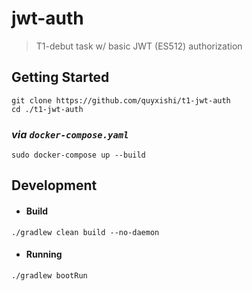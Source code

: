 # jwt-auth
> T1-debut task w/ basic JWT (ES512) authorization

## Getting Started
```shell
git clone https://github.com/quyxishi/t1-jwt-auth
cd ./t1-jwt-auth
```

### *via `docker-compose.yaml`*
```shell
sudo docker-compose up --build
```

## Development
* #### Build
```shell
./gradlew clean build --no-daemon
```

* #### Running
```shell
./gradlew bootRun
```